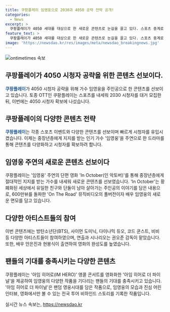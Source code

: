 ```yaml
---
title: 쿠팡플레이 임영웅으로 2030과 4050 공략 전략 공개!
categories:
  - News
excerpt: >
  쿠팡플레이가 4050 세대를 대상으로 한 새로운 콘텐츠로 눈길을 끌고 있다. 스포츠 중계로 2030 세대를 모아 토종 OTT 3위에 올랐으나, 연령층 다양성 부족 지적을 받았다. 이에 중장년층에게 큰 인기를 얻는 가수 임영웅을 주인공으로 한 단편 영화 In October를 공개하며 변화를 시도하고 있다. 또한 임영웅의 콘서트를 영화화한 아임 히어로 더 파이널도 제공해 팬들의 기대에 부응하고 있다. 이로써 다양한 연령대의 관객을 확보하고자 하는 쿠팡플레이의 노력이 돋보인다.
feature_text: >
  쿠팡플레이가 4050 세대를 대상으로 한 새로운 콘텐츠로 눈길을 끌고 있다. 스포츠 중계로 2030 세대를 모아 토종 OTT 3위에 올랐으나, 연령층 다양성 부족 지적을 받았다. 이에 중장년층에게 큰 인기를 얻는 가수 임영웅을 주인공으로 한 단편 영화 In October를 공개하며 변화를 시도하고 있다. 또한 임영웅의 콘서트를 영화화한 아임 히어로 더 파이널도 제공해 팬들의 기대에 부응하고 있다. 이로써 다양한 연령대의 관객을 확보하고자 하는 쿠팡플레이의 노력이 돋보인다.
image: 'https://newsdao.kr/res/images/meta/newsdao_breakingnews.jpg'
---
```


<p><img src="https://newsdao.kr/res/images/meta/newsdao_breakingnews.jpg" alt="ontimetimes 속보" /></p>

<h2 data-ke-size="size26">쿠팡플레이가 4050 시청자 공략을 위한 콘텐츠 선보이다.</h2>

<p data-ke-size="size16"><b><span style="color: #1a5490;">쿠팡플레이</span></b>가 4050 시청자 공략을 위해 가수 임영웅을 주인공으로 한 콘텐츠를 선보이고 있습니다. 토종 OTT인 쿠팡플레이는 스포츠를 내세워 2030 시청자를 대거 모집한 뒤, 이번에는 4050 시청자 확보에 나섰습니다.</p>

<h2 data-ke-size="size26">쿠팡플레이의 다양한 콘텐츠 전략</h2>

<p data-ke-size="size16"><b><span style="color: #1a5490;">쿠팡플레이</span></b>는 각종 스포츠 이벤트와 다양한 콘텐츠를 선보이며 빠르게 시청자를 유입시켰습니다. 이제는 중장년층에게 지지를 받는 인기 가수 '임영웅'을 주연으로 한 드라마를 통해 콘텐츠를 다양화하고 시청자를 확보하려 합니다.</p>

<h2 data-ke-size="size26">임영웅 주연의 새로운 콘텐츠 선보이다</h2>

<p data-ke-size="size16">쿠팡플레이는 '임영웅' 주연의 단편 영화 'In October(인 악토버)'를 통해 중장년층에게 절대적인 지지를 받는 가수를 내세워 새로운 콘텐츠를 선보였습니다. 'In October'는 황폐화된 세상에서 유일한 친구와 단둘이 남아 살아가는 주인공의 이야기를 담은 내용으로, 600만뷰를 돌파한 'On The Road' 뮤직비디오의 풀버전이자 배우 임영웅의 새로운 면모를 담고 있습니다.</p>

<h2 data-ke-size="size26">다양한 아티스트들의 참여</h2>

<p data-ke-size="size16">이번 콘텐츠에는 방탄소년단(BTS), 사이먼 도미닉, 다이나믹 듀오, 코드 쿤스트, 비비 등 다양한 아티스트들이 참여하였으며, 연출과 시나리오는 권오준 감독이 맡았습니다. 또한, 배우 안은진과 현봉식이 출연하여 영화의 완성도를 높였습니다.</p>

<h2 data-ke-size="size26">팬들의 기대를 충족시키는 다양한 콘텐츠</h2>

<p data-ke-size="size16">쿠팡플레이는 '아임 히어로(IM HERO)' 앵콜 콘서트를 영화화한 '아임 히어로 더 파이널'을 제공하여 임영웅의 다양한 작품을 기다리는 팬들의 기대를 충족시키고 있습니다. '아임 히어로 더 파이널'은 팬덤 영웅시대를 담은 작품으로, 임영웅의 모습과 진심 어린 인터뷰, 영화에서만 볼 수 있는 전국 투어 비하인드 스토리를 기록한 작품입니다.</p>
실시간 뉴스 속보는, <a href="https://newsdao.kr" rel="dofollow">https://newsdao.kr</a>


